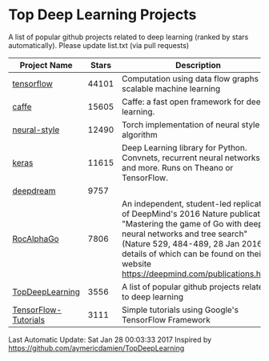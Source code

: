 # Top Deep Learning Projects
A list of popular github projects related to deep learning (ranked by stars automatically).
Please update list.txt (via pull requests)

| Project Name| Stars | Description |
| ------- | ------ | ------ |
| [tensorflow](https://github.com/tensorflow/tensorflow) | 44101 | Computation using data flow graphs for scalable machine learning
| [caffe](https://github.com/BVLC/caffe) | 15605 | Caffe: a fast open framework for deep learning.
| [neural-style](https://github.com/jcjohnson/neural-style) | 12490 | Torch implementation of neural style algorithm
| [keras](https://github.com/fchollet/keras) | 11615 | Deep Learning library for Python. Convnets, recurrent neural networks, and more. Runs on Theano or TensorFlow.
| [deepdream](https://github.com/google/deepdream) | 9757 | 
| [RocAlphaGo](https://github.com/Rochester-NRT/RocAlphaGo) | 7806 | An independent, student-led replication of DeepMind's 2016 Nature publication, "Mastering the game of Go with deep neural networks and tree search" (Nature 529, 484-489, 28 Jan 2016), details of which can be found on their website https://deepmind.com/publications.html.
| [TopDeepLearning](https://github.com/aymericdamien/TopDeepLearning) | 3556 | A list of popular github projects related to deep learning
| [TensorFlow-Tutorials](https://github.com/nlintz/TensorFlow-Tutorials) | 3111 | Simple tutorials using Google's TensorFlow Framework

Last Automatic Update: Sat Jan 28 00:03:33 2017
Inspired by https://github.com/aymericdamien/TopDeepLearning